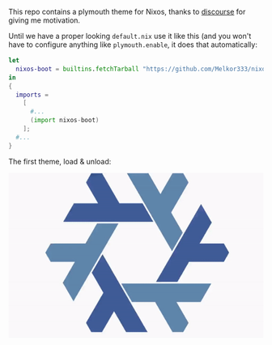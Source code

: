 This repo contains a plymouth theme for Nixos, thanks to [discourse](https://discourse.nixos.org/t/genix7000-nix-project-logo-generator/15937/9) for giving me motivation.


Until we have a proper looking `default.nix` use it like this (and you won't have to configure anything like `plymouth.enable`, it does that automatically:

``` nix
let
  nixos-boot = builtins.fetchTarball "https://github.com/Melkor333/nixos-boot/archive/main.tar.gz";
in
{
  imports =
    [
      #...
      (import nixos-boot)
    ];
  #...
}
```

The first theme, load & unload:

![nixos logo loading and unloading](./src/load_unload.gif)

